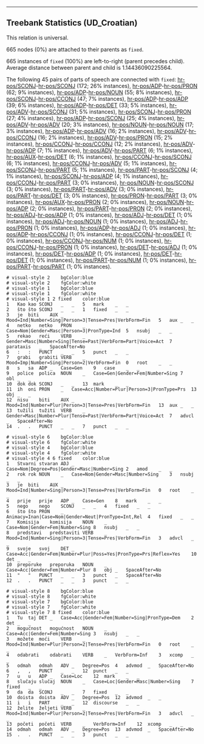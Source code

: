 

--------------------------------------------------------------------------------

## Treebank Statistics (UD_Croatian)

This relation is universal.

665 nodes (0%) are attached to their parents as `fixed`.

665 instances of `fixed` (100%) are left-to-right (parent precedes child).
Average distance between parent and child is 1.14436090225564.

The following 45 pairs of parts of speech are connected with `fixed`: [hr-pos/SCONJ]()-[hr-pos/SCONJ]() (172; 26% instances), [hr-pos/ADP]()-[hr-pos/PRON]() (62; 9% instances), [hr-pos/ADP]()-[hr-pos/NOUN]() (55; 8% instances), [hr-pos/SCONJ]()-[hr-pos/CCONJ]() (47; 7% instances), [hr-pos/ADP]()-[hr-pos/ADP]() (39; 6% instances), [hr-pos/ADP]()-[hr-pos/DET]() (33; 5% instances), [hr-pos/ADV]()-[hr-pos/SCONJ]() (31; 5% instances), [hr-pos/SCONJ]()-[hr-pos/PRON]() (27; 4% instances), [hr-pos/ADP]()-[hr-pos/SCONJ]() (25; 4% instances), [hr-pos/ADV]()-[hr-pos/ADV]() (20; 3% instances), [hr-pos/NOUN]()-[hr-pos/NOUN]() (17; 3% instances), [hr-pos/ADP]()-[hr-pos/ADV]() (16; 2% instances), [hr-pos/ADV]()-[hr-pos/CCONJ]() (16; 2% instances), [hr-pos/ADV]()-[hr-pos/PRON]() (15; 2% instances), [hr-pos/CCONJ]()-[hr-pos/CCONJ]() (12; 2% instances), [hr-pos/ADV]()-[hr-pos/ADP]() (7; 1% instances), [hr-pos/ADV]()-[hr-pos/PART]() (6; 1% instances), [hr-pos/AUX]()-[hr-pos/DET]() (6; 1% instances), [hr-pos/CCONJ]()-[hr-pos/SCONJ]() (6; 1% instances), [hr-pos/CCONJ]()-[hr-pos/ADV]() (5; 1% instances), [hr-pos/SCONJ]()-[hr-pos/PART]() (5; 1% instances), [hr-pos/PART]()-[hr-pos/SCONJ]() (4; 1% instances), [hr-pos/SCONJ]()-[hr-pos/ADP]() (4; 1% instances), [hr-pos/CCONJ]()-[hr-pos/PART]() (3; 0% instances), [hr-pos/NOUN]()-[hr-pos/SCONJ]() (3; 0% instances), [hr-pos/PART]()-[hr-pos/ADV]() (3; 0% instances), [hr-pos/PART]()-[hr-pos/DET]() (3; 0% instances), [hr-pos/PRON]()-[hr-pos/PART]() (3; 0% instances), [hr-pos/AUX]()-[hr-pos/PRON]() (2; 0% instances), [hr-pos/NOUN]()-[hr-pos/ADP]() (2; 0% instances), [hr-pos/PART]()-[hr-pos/PRON]() (2; 0% instances), [hr-pos/ADJ]()-[hr-pos/ADP]() (1; 0% instances), [hr-pos/ADJ]()-[hr-pos/DET]() (1; 0% instances), [hr-pos/ADJ]()-[hr-pos/NOUN]() (1; 0% instances), [hr-pos/ADJ]()-[hr-pos/PRON]() (1; 0% instances), [hr-pos/ADP]()-[hr-pos/ADJ]() (1; 0% instances), [hr-pos/ADP]()-[hr-pos/CCONJ]() (1; 0% instances), [hr-pos/CCONJ]()-[hr-pos/DET]() (1; 0% instances), [hr-pos/CCONJ]()-[hr-pos/NUM]() (1; 0% instances), [hr-pos/CCONJ]()-[hr-pos/PRON]() (1; 0% instances), [hr-pos/DET]()-[hr-pos/ADJ]() (1; 0% instances), [hr-pos/DET]()-[hr-pos/ADP]() (1; 0% instances), [hr-pos/DET]()-[hr-pos/DET]() (1; 0% instances), [hr-pos/PART]()-[hr-pos/NUM]() (1; 0% instances), [hr-pos/PART]()-[hr-pos/PART]() (1; 0% instances).


~~~ conllu
# visual-style 2	bgColor:blue
# visual-style 2	fgColor:white
# visual-style 1	bgColor:blue
# visual-style 1	fgColor:white
# visual-style 1 2 fixed	color:blue
1	Kao	kao	SCONJ	_	_	5	mark	_	_
2	što	što	SCONJ	_	_	1	fixed	_	_
3	je	biti	AUX	_	Mood=Ind|Number=Sing|Person=3|Tense=Pres|VerbForm=Fin	5	aux	_	_
4	netko	netko	PRON	_	Case=Nom|Gender=Masc|Person=3|PronType=Ind	5	nsubj	_	_
5	rekao	reći	VERB	_	Gender=Masc|Number=Sing|Tense=Past|VerbForm=Part|Voice=Act	7	parataxis	_	SpaceAfter=No
6	:	:	PUNCT	_	_	5	punct	_	_
7	grabi	grabiti	VERB	_	Mood=Imp|Number=Sing|Person=2|VerbForm=Fin	0	root	_	_
8	s	sa	ADP	_	Case=Gen	9	case	_	_
9	police	polica	NOUN	_	Case=Gen|Gender=Fem|Number=Sing	7	obl	_	_
10	dok	dok	SCONJ	_	_	13	mark	_	_
11	ih	oni	PRON	_	Case=Acc|Number=Plur|Person=3|PronType=Prs	13	obj	_	_
12	nisu	biti	AUX	_	Mood=Ind|Number=Plur|Person=3|Tense=Pres|VerbForm=Fin	13	aux	_	_
13	tužili	tužiti	VERB	_	Gender=Masc|Number=Plur|Tense=Past|VerbForm=Part|Voice=Act	7	advcl	_	SpaceAfter=No
14	.	.	PUNCT	_	_	7	punct	_	_

~~~


~~~ conllu
# visual-style 6	bgColor:blue
# visual-style 6	fgColor:white
# visual-style 4	bgColor:blue
# visual-style 4	fgColor:white
# visual-style 4 6 fixed	color:blue
1	Stvarni	stvaran	ADJ	_	Case=Nom|Degree=Pos|Gender=Masc|Number=Sing	2	amod	_	_
2	rok	rok	NOUN	_	Case=Nom|Gender=Masc|Number=Sing	3	nsubj	_	_
3	je	biti	AUX	_	Mood=Ind|Number=Sing|Person=3|Tense=Pres|VerbForm=Fin	0	root	_	_
4	prije	prije	ADP	_	Case=Gen	8	mark	_	_
5	nego	nego	SCONJ	_	_	4	fixed	_	_
6	što	što	PRON	_	Animacy=Inan|Case=Nom|Gender=Neut|PronType=Int,Rel	4	fixed	_	_
7	Komisija	komisija	NOUN	_	Case=Nom|Gender=Fem|Number=Sing	8	nsubj	_	_
8	predstavi	predstaviti	VERB	_	Mood=Ind|Number=Sing|Person=3|Tense=Pres|VerbForm=Fin	3	advcl	_	_
9	svoje	svoj	DET	_	Case=Acc|Gender=Fem|Number=Plur|Poss=Yes|PronType=Prs|Reflex=Yes	10	det	_	_
10	preporuke	preporuka	NOUN	_	Case=Acc|Gender=Fem|Number=Plur	8	obj	_	SpaceAfter=No
11	"	"	PUNCT	_	_	3	punct	_	SpaceAfter=No
12	.	.	PUNCT	_	_	3	punct	_	_

~~~


~~~ conllu
# visual-style 8	bgColor:blue
# visual-style 8	fgColor:white
# visual-style 7	bgColor:blue
# visual-style 7	fgColor:white
# visual-style 7 8 fixed	color:blue
1	Tu	taj	DET	_	Case=Acc|Gender=Fem|Number=Sing|PronType=Dem	2	det	_	_
2	mogućnost	mogućnost	NOUN	_	Case=Acc|Gender=Fem|Number=Sing	3	nsubj	_	_
3	možete	moći	VERB	_	Mood=Ind|Number=Plur|Person=2|Tense=Pres|VerbForm=Fin	0	root	_	_
4	odabrati	odabrati	VERB	_	VerbForm=Inf	3	xcomp	_	_
5	odmah	odmah	ADV	_	Degree=Pos	4	advmod	_	SpaceAfter=No
6	,	,	PUNCT	_	_	12	punct	_	_
7	u	u	ADP	_	Case=Loc	12	mark	_	_
8	slučaju	slučaj	NOUN	_	Case=Loc|Gender=Masc|Number=Sing	7	fixed	_	_
9	da	da	SCONJ	_	_	7	fixed	_	_
10	doista	doista	ADV	_	Degree=Pos	12	advmod	_	_
11	i	i	PART	_	_	12	discourse	_	_
12	želite	željeti	VERB	_	Mood=Ind|Number=Plur|Person=2|Tense=Pres|VerbForm=Fin	3	advcl	_	_
13	početi	početi	VERB	_	VerbForm=Inf	12	xcomp	_	_
14	odmah	odmah	ADV	_	Degree=Pos	13	advmod	_	SpaceAfter=No
15	.	.	PUNCT	_	_	3	punct	_	_

~~~


